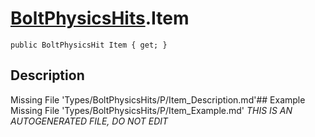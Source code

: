 # [BoltPhysicsHits](Types/BoltPhysicsHits.md).Item
`public BoltPhysicsHit Item { get; }`
## Description
Missing File 'Types/BoltPhysicsHits/P/Item_Description.md'## Example
Missing File 'Types/BoltPhysicsHits/P/Item_Example.md'
*THIS IS AN AUTOGENERATED FILE, DO NOT EDIT*
